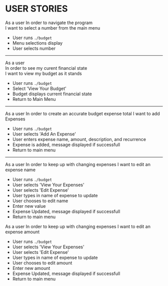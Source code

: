 USER STORIES
============


As a user
In order to navigate the program  
I want to select a number from the main menu  

-  User runs `./budget`
-  Menu selections display
-  User selects number

***

As a user  
In order to see my curent financial state  
I want to view my budget as it stands

-  User runs `./budget`
-  Select 'View Your Budget'
-  Budget displays current financial state
-  Return to Main Menu

***

As a user
In order to create an accurate budget expense total
I want to add Expenses

-  User runs `./budget`
-  User selects 'Add An Expense'
-  User enters expense name, amount, description, and recurrence
-  Expense is added, message displayed if successfull
-  Return to main menu

***

As a user
In order to keep up with changing expenses
I want to edit an expense name

-  User runs `./budget`
-  User selects 'View Your Expenses'
-  User selects 'Edit Expense'
-  User types in name of expense to update
-  User chooses to edit name
-  Enter new value
-  Expense Updated, message displayed if successfull
-  Return to main menu

As a user
In order to keep up with changing expenses
I want to edit an expense amount

-  User runs `./budget`
-  User selects 'View Your Expenses'
-  User selects 'Edit Expense'
-  User types in name of expense to update
-  User chooses to edit amount
-  Enter new amount
-  Expense Updated, message displayed if successfull
-  Return to main menu
